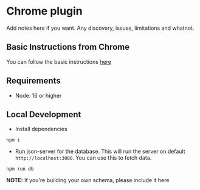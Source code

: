# Chrome plugin

Add notes here if you want. Any discovery, issues, limitations and whatnot.

## Basic Instructions from Chrome

You can follow the basic instructions [here](https://developer.chrome.com/docs/extensions/mv3/getstarted/)

## Requirements

- Node: 16 or higher

## Local Development

- Install dependencies

```
npm i
```

- Run json-server for the database. This will run the server on default `http://localhost:3000`. You can use this to fetch data.

```
npm run db
```

**NOTE:** If you're building your own schema, please include it here